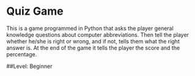 # Quiz Game
This is a game programmed in Python that asks the player general knowledge questions about computer abbreviations. Then tell the player
whether he/she is right or wrong, and if not, tells them what the right answer is. At the end of the game it tells the player the score and the percentage.

##Level:
Beginner
